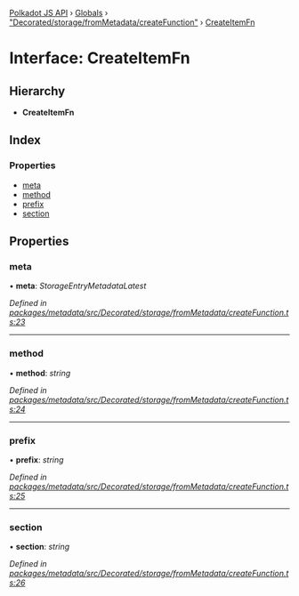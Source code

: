 [Polkadot JS API](../README.md) › [Globals](../globals.md) › ["Decorated/storage/fromMetadata/createFunction"](../modules/_decorated_storage_frommetadata_createfunction_.md) › [CreateItemFn](_decorated_storage_frommetadata_createfunction_.createitemfn.md)

# Interface: CreateItemFn

## Hierarchy

* **CreateItemFn**

## Index

### Properties

* [meta](_decorated_storage_frommetadata_createfunction_.createitemfn.md#meta)
* [method](_decorated_storage_frommetadata_createfunction_.createitemfn.md#method)
* [prefix](_decorated_storage_frommetadata_createfunction_.createitemfn.md#prefix)
* [section](_decorated_storage_frommetadata_createfunction_.createitemfn.md#section)

## Properties

###  meta

• **meta**: *StorageEntryMetadataLatest*

*Defined in [packages/metadata/src/Decorated/storage/fromMetadata/createFunction.ts:23](https://github.com/polkadot-js/api/blob/854a520517/packages/metadata/src/Decorated/storage/fromMetadata/createFunction.ts#L23)*

___

###  method

• **method**: *string*

*Defined in [packages/metadata/src/Decorated/storage/fromMetadata/createFunction.ts:24](https://github.com/polkadot-js/api/blob/854a520517/packages/metadata/src/Decorated/storage/fromMetadata/createFunction.ts#L24)*

___

###  prefix

• **prefix**: *string*

*Defined in [packages/metadata/src/Decorated/storage/fromMetadata/createFunction.ts:25](https://github.com/polkadot-js/api/blob/854a520517/packages/metadata/src/Decorated/storage/fromMetadata/createFunction.ts#L25)*

___

###  section

• **section**: *string*

*Defined in [packages/metadata/src/Decorated/storage/fromMetadata/createFunction.ts:26](https://github.com/polkadot-js/api/blob/854a520517/packages/metadata/src/Decorated/storage/fromMetadata/createFunction.ts#L26)*
